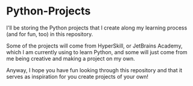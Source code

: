 # Python-Projects
I'll be storing the Python projects that I create along my learning process (and for fun, too) in this repository.

Some of the projects will come from HyperSkill, or JetBrains Academy, which I am currently using to learn Python, and some will just come from me being creative and making a project on my own. 

Anyway, I hope you have fun looking through this repository and that it serves as inspiration for you create projects of your own!
